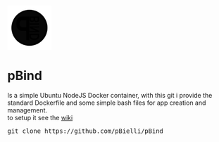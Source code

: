 <img height="100px" src="https://raw.githubusercontent.com/pBielli/pBind/master/wiki/logo_anim.gif"/>

# pBind
Is a simple Ubuntu NodeJS Docker container, with this git i provide the standard Dockerfile and some simple bash files for app creation and management.
<br/>to setup it see the <a href="https://github.com/pBielli/Dk_container/wiki">wiki</a>

<pre>git clone https://github.com/pBielli/pBind</pre>
